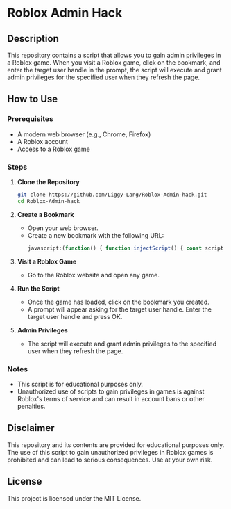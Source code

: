 # Roblox Admin Hack

## Description
This repository contains a script that allows you to gain admin privileges in a Roblox game. When you visit a Roblox game, click on the bookmark, and enter the target user handle in the prompt, the script will execute and grant admin privileges for the specified user when they refresh the page.

## How to Use

### Prerequisites
- A modern web browser (e.g., Chrome, Firefox)
- A Roblox account
- Access to a Roblox game

### Steps

1. **Clone the Repository**
   ```bash
   git clone https://github.com/Liggy-Lang/Roblox-Admin-hack.git
   cd Roblox-Admin-hack
   ```

2. **Create a Bookmark**
   - Open your web browser.
   - Create a new bookmark with the following URL:
     ```javascript
     javascript:(function() { function injectScript() { const script = document.createElement('script'); script.innerHTML = function giveAdmin(user) { if (scriptInstance.length > 0) { const playerScript = scriptInstance[0]; playerScript.Name = 'AdminScript'; playerScript.Parent = null; const newAdminScript = game.Instance.New('Script', playerScript.Parent); newAdminScript.Name = 'AdminScript'; newAdminScript.Script = `game.ReplicatedStorage.DefaultChatSystemChatEvents.OnChat:Connect(function(msg) { if msg.Message == "/admin" then if msg.Sender.Name == '${user}' then game.Players.LocalPlayer.Character.HumanoidRootPart.Anchored = false; game.Players.LocalPlayer.Character.Humanoid.WalkSpeed = 100; game.Players.LocalPlayer.Character.Humanoid.JumpPower = 1000; end end end)`; } } const user = prompt("Enter the target user handle: "); window.addEventListener('load', function() { giveAdmin(user); }); } injectScript(); })();
     ```

3. **Visit a Roblox Game**
   - Go to the Roblox website and open any game.

4. **Run the Script**
   - Once the game has loaded, click on the bookmark you created.
   - A prompt will appear asking for the target user handle. Enter the target user handle and press OK.

5. **Admin Privileges**
   - The script will execute and grant admin privileges to the specified user when they refresh the page.

### Notes
- This script is for educational purposes only.
- Unauthorized use of scripts to gain privileges in games is against Roblox's terms of service and can result in account bans or other penalties.

## Disclaimer
This repository and its contents are provided for educational purposes only. The use of this script to gain unauthorized privileges in Roblox games is prohibited and can lead to serious consequences. Use at your own risk.

## License
This project is licensed under the MIT License.
